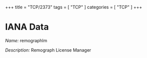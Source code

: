 +++
title = "TCP/2373"
tags = [ "TCP" ]
categories = [ "TCP" ]
+++

# IANA Data

_Name:_ remographlm

_Description:_ Remograph License Manager

